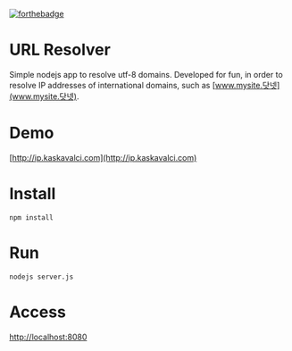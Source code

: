 [![forthebadge](http://forthebadge.com/images/badges/approved-by-george-costanza.svg)](http://forthebadge.com)

# URL Resolver
Simple nodejs app to resolve utf-8 domains. Developed for fun, in order to resolve IP addresses of international domains, such as [www.mysite.닷넷](www.mysite.닷넷).


# Demo

[http://ip.kaskavalci.com](http://ip.kaskavalci.com)

# Install

`npm install`

# Run

`nodejs server.js`

# Access

[http://localhost:8080](http://localhost:8080)
